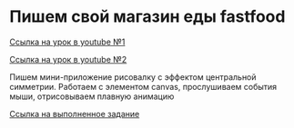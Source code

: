 # Пишем свой магазин еды fastfood #

[Ссылка на урок в youtube №1](https://youtu.be/x2NJz2lRF7E)

[Ссылка на урок в youtube №2](https://youtu.be/jL6eRb6zFpA)

Пишем мини-приложение рисовалку с эффектом центральной симметрии. Работаем с элементом canvas, прослушиваем события мыши, отрисовываем плавную анимацию

[Ссылка на выполненное задание](https://evgenprushk.github.io/fastfood-/)
